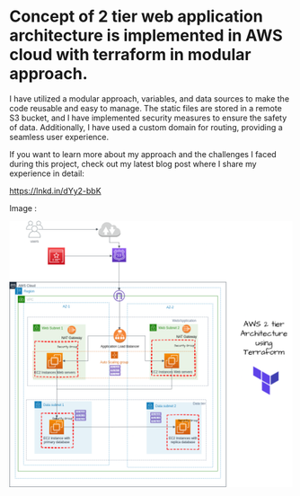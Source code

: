 # Concept of 2 tier web application architecture is implemented in AWS cloud with terraform in modular approach.

I have utilized a modular approach, variables, and data sources to make the code reusable and easy to manage. The static files are stored in a remote S3 bucket, and I have implemented security measures to ensure the safety of data. Additionally, I have used a custom domain for routing, providing a seamless user experience.

If you want to learn more about my approach and the challenges I faced during this project, check out my latest blog post where I share my experience in detail:

https://lnkd.in/dYy2-bbK

Image :

![2-tier-web-application-architecture](2tier-web-application-architecture.png)
